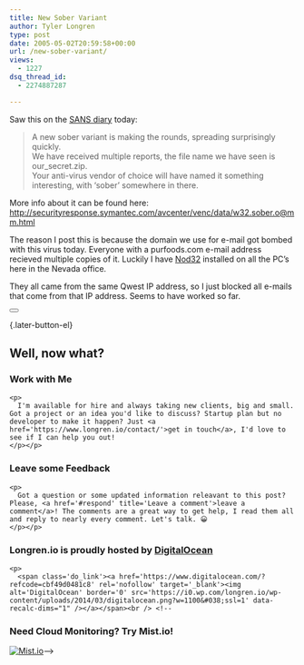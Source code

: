 ```yaml
---
title: New Sober Variant
author: Tyler Longren
type: post
date: 2005-05-02T20:59:58+00:00
url: /new-sober-variant/
views:
  - 1227
dsq_thread_id:
  - 2274887287

---
```

Saw this on the [SANS diary][1] today:

> A new sober variant is making the rounds, spreading surprisingly quickly.  
> We have received multiple reports, the file name we have seen is our_secret.zip.  
> Your anti-virus vendor of choice will have named it something interesting, with &#8216;sober&#8217; somewhere in there. 

More info about it can be found here:  
<http://securityresponse.symantec.com/avcenter/venc/data/w32.sober.o@mm.html>

The reason I post this is because the domain we use for e-mail got bombed with this virus today. Everyone with a purfoods.com e-mail address recieved multiple copies of it. Luckily I have [Nod32][2] installed on all the PC&#8217;s here in the Nevada office.

They all came from the same Qwest IP address, so I just blocked all e-mails that come from that IP address. Seems to have worked so far. 

<div class="wpulike wpulike-default " >
  <div class="wp_ulike_general_class wp_ulike_is_not_liked">
    <button type="button"
					aria-label="Like Button"
					data-ulike-id="1844"
					data-ulike-nonce="cc3a64266c"
					data-ulike-type="likeThis"
					data-ulike-template="wpulike-default"
					data-ulike-display-likers="0"
					data-ulike-disable-pophover="0"
					class="wp_ulike_btn wp_ulike_put_image wp_likethis_1844"></button><span class="count-box"></span>
  </div>
</div>

[][3]{.later-button-el}

<div class='what-next'>
  <h2>
    Well, now what?
  </h2>
  
  <div class='hire'>
    <h3>
      Work with Me
    </h3>
    
    <p>
      I'm available for hire and always taking new clients, big and small. Got a project or an idea you'd like to discuss? Startup plan but no developer to make it happen? Just <a href='https://www.longren.io/contact/'>get in touch</a>, I'd love to see if I can help you out!
    </p></p>
  </div>
  
  <div class='hire'>
    <h3>
      Leave some Feedback
    </h3>
    
    <p>
      Got a question or some updated information releavant to this post? Please, <a href='#respond' title='Leave a comment'>leave a comment</a>! The comments are a great way to get help, I read them all and reply to nearly every comment. Let's talk. 😀
    </p></p>
  </div>
  
  <div class='now-what-bottom-ad'>
    <h3>
      Longren.io is proudly hosted by <a href='https://www.digitalocean.com/?refcode=cbf49d0481c8'>DigitalOcean</a>
    </h3>
    
    <p>
      <span class='do_link'><a href='https://www.digitalocean.com/?refcode=cbf49d0481c8' rel='nofollow' target='_blank'><img alt='DigitalOcean' border='0' src='https://i0.wp.com/longren.io/wp-content/uploads/2014/03/digitalocean.png?w=1100&#038;ssl=1' data-recalc-dims="1" /></a></span><br /> <!--

<h3>Need Cloud Monitoring? Try Mist.io!</h3>

<span class='do_link'><a href='http://mist.io/?ref=tyler' rel='nofollow' target='_blank'><img alt='Mist.io' border='0' src='https://i0.wp.com/longren.io/wp-content/uploads/2014/04/mistio.jpg?w=1100&#038;ssl=1' data-recalc-dims="1"></a></span>--></div> </div>

 [1]: http://isc.sans.org/diary.php?date=2005-05-02
 [2]: http://www.nod32.com/
 [3]: #